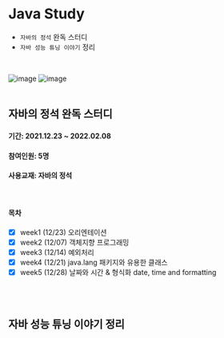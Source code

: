 # Java Study
- `자바의 정석` 완독 스터디
- `자바 성능 튜닝 이야기` 정리
<br>

![image](https://user-images.githubusercontent.com/60869749/147645871-33dcaa2b-59d2-4f1d-9c4f-ad8b482cb9b2.png)
![image](https://user-images.githubusercontent.com/60869749/147646110-41f06e7a-7e1a-40e5-8d1b-c158190ca95f.png)
<br><br>

## 자바의 정석 완독 스터디
#### 기간: 2021.12.23 ~ 2022.02.08
#### 참여인원: 5명
#### 사용교재: 자바의 정석
<br>

#### 목차
- [X] week1 (12/23) 오리엔테이션
- [X] week2 (12/07) 객체지향 프로그래밍
- [X] week3 (12/14) 예외처리
- [X] week4 (12/21) java.lang 패키지와 유용한 클래스
- [X] week5 (12/28) 날짜와 시간 & 형식화 date, time and formatting

<br><br>

## 자바 성능 튜닝 이야기 정리
